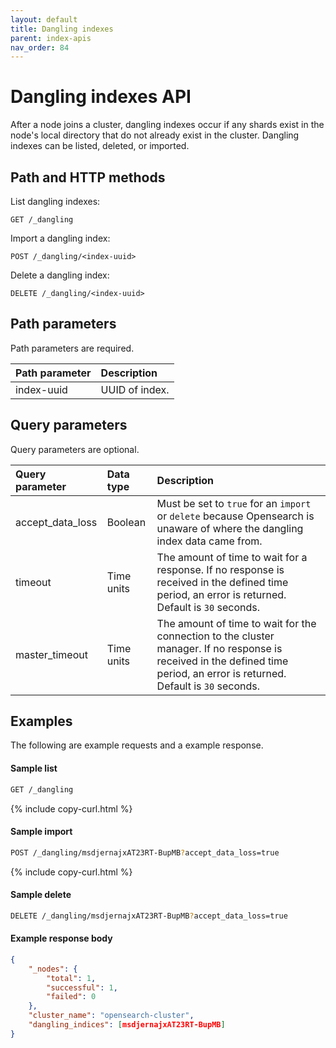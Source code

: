 ```yaml
---
layout: default
title: Dangling indexes
parent: index-apis
nav_order: 84
---
```


# Dangling indexes API

After a node joins a cluster, dangling indexes occur if any shards exist in the node's local directory that do not already exist in the cluster. Dangling indexes can be listed, deleted, or imported.

## Path and HTTP methods

List dangling indexes:

```
GET /_dangling
```

Import a dangling index:

```
POST /_dangling/<index-uuid>
```

Delete a dangling index:

```
DELETE /_dangling/<index-uuid>
```

## Path parameters

Path parameters are required.

Path parameter | Description
:--- | :---
index-uuid | UUID of index.

## Query parameters

Query parameters are optional.

Query parameter | Data type | Description
:--- | :--- | :---
accept_data_loss | Boolean | Must be set to `true` for an `import` or `delete` because Opensearch is unaware of where the dangling index data came from.
timeout | Time units | The amount of time to wait for a response. If no response is received in the defined time period, an error is returned. Default is `30` seconds.
master_timeout | Time units | The amount of time to wait for the connection to the cluster manager. If no response is received in the defined time period, an error is returned. Default is `30` seconds.

## Examples

The following are example requests and a example response.

#### Sample list

````bash
GET /_dangling
````
{% include copy-curl.html %}

#### Sample import

````bash
POST /_dangling/msdjernajxAT23RT-BupMB?accept_data_loss=true
````
{% include copy-curl.html %}
 
#### Sample delete

````bash
DELETE /_dangling/msdjernajxAT23RT-BupMB?accept_data_loss=true
````

#### Example response body

````json
{
    "_nodes": {
        "total": 1,
        "successful": 1,
        "failed": 0
    },
    "cluster_name": "opensearch-cluster",
    "dangling_indices": [msdjernajxAT23RT-BupMB]
}
````